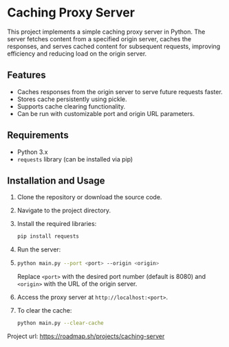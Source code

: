 # Caching Proxy Server

This project implements a simple caching proxy server in Python. The server fetches content from a specified origin server, caches the responses, and serves cached content for subsequent requests, improving efficiency and reducing load on the origin server.

## Features

- Caches responses from the origin server to serve future requests faster.
- Stores cache persistently using pickle.
- Supports cache clearing functionality.
- Can be run with customizable port and origin URL parameters.

## Requirements

- Python 3.x
- `requests` library (can be installed via pip)

## Installation and Usage

1. Clone the repository or download the source code.
2. Navigate to the project directory.
3. Install the required libraries:
   ```bash
   pip install requests
    ```
4. Run the server:
5. ```bash
   python main.py --port <port> --origin <origin>
   ```
   
    Replace `<port>` with the desired port number (default is 8080) and `<origin>` with the URL of the origin server.
6. Access the proxy server at `http://localhost:<port>`.
7. To clear the cache:
   ```bash
   python main.py --clear-cache
   ```

Project url: https://roadmap.sh/projects/caching-server